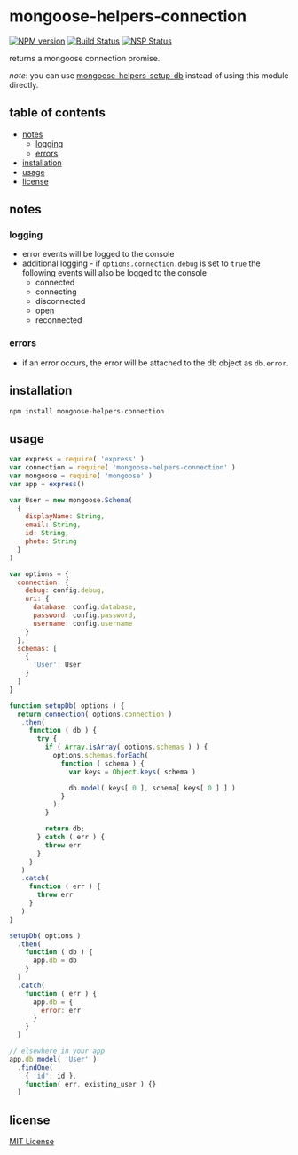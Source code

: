 # mongoose-helpers-connection
[![NPM version][npm-image]][npm-url] [![Build Status][travis-image]][travis-url] [![NSP Status][nsp-image]][nsp-url]

returns a mongoose connection promise.

_note_: you can use [mongoose-helpers-setup-db](https://github.com/mongoose-helpers/setup-db) instead of using this module directly.

## table of contents
* [notes](#notes)
    * [logging](#logging)
    * [errors](#errors)
* [installation](#installation)
* [usage](#usage)
* [license](#license)

## notes
### logging
* error events will be logged to the console
* additional logging - if `options.connection.debug` is set to `true` the following events will also be logged to the console
    * connected
    * connecting
    * disconnected
    * open
    * reconnected

### errors
* if an error occurs, the error will be attached to the db object as `db.error`.

## installation
```javascript
npm install mongoose-helpers-connection
```

## usage
```javascript
var express = require( 'express' )
var connection = require( 'mongoose-helpers-connection' )
var mongoose = require( 'mongoose' )
var app = express()

var User = new mongoose.Schema(
  {
    displayName: String,
    email: String,
    id: String,
    photo: String
  }
)

var options = {
  connection: {
    debug: config.debug,
    uri: {
      database: config.database,
      password: config.password,
      username: config.username
    }
  },
  schemas: [
    {
      'User': User
    }
  ]
}

function setupDb( options ) {
  return connection( options.connection )
   .then(
     function ( db ) {
       try {
         if ( Array.isArray( options.schemas ) ) {
           options.schemas.forEach(
             function ( schema ) {
               var keys = Object.keys( schema )

               db.model( keys[ 0 ], schema[ keys[ 0 ] ] )
             }
           );
         }

         return db;
       } catch ( err ) {
         throw err
       }
     }
   )
   .catch(
     function ( err ) {
       throw err
     }
   )
}

setupDb( options )
  .then(
    function ( db ) {
      app.db = db
    }
  )
  .catch(
    function ( err ) {
      app.db = {
        error: err
      }
    }
  )

// elsewhere in your app
app.db.model( 'User' )
  .findOne(
    { 'id': id },
    function( err, existing_user ) {}
  )
```

## license
[MIT License][mit-license]

[mit-license]: https://raw.githubusercontent.com/mongoose-helpers/connection/master/license.txt
[npm-image]: https://img.shields.io/npm/v/mongoose-helpers/connection.svg
[npm-url]: https://www.npmjs.com/package/mongoose-helpers/connection
[nsp-image]: https://nodesecurity.io/orgs/mongoose-helpers/projects/dc7a44de-aeeb-4b58-95b6-0eb341452f7f/badge
[nsp-url]: https://nodesecurity.io/orgs/mongoose-helpers/projects/dc7a44de-aeeb-4b58-95b6-0eb341452f7f
[travis-image]: https://travis-ci.org/mongoose-helpers/connection.svg?branch=master
[travis-url]: https://travis-ci.org/mongoose-helpers/connection

